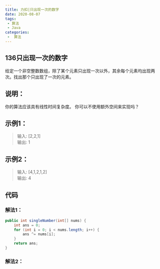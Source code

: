 ```yaml
---
title: 力扣|只出现一次的数字
date: 2020-08-07
tags:
 - 算法
 - Java
categories:
 -  算法
---
```


## 136只出现一次的数字

给定一个非空整数数组，除了某个元素只出现一次以外，其余每个元素均出现两次。找出那个只出现了一次的元素。


## 说明：
你的算法应该具有线性时间复杂度。 你可以不使用额外空间来实现吗？

## 示例1：
>输入: [2,2,1]  
输出: 1

## 示例2：
>输入: [4,1,2,1,2]  
输出: 4

## 代码
### 解法1：
```java
public int singleNumber(int[] nums) {
    int ans = 0;
    for (int i = 0; i < nums.length; i++) {
        ans ^= nums[i];
    }
    return ans;
}

```
### 解法2：
```java

```
